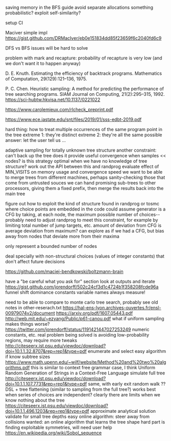 saving memory in the BFS guide
  avoid separate allocations
  something probabilistic?
  exploit self-similarity?

setup CI

Maciver simple impl   
  https://gist.github.com/DRMacIver/eb0e151834dd85f23659f6c2040fd6c9

DFS vs BFS issues will be hard to solve

problem with mark and recapture: probability of recapture is very low
 (and we don't want it to happen anyway)

D. E. Knuth. Estimating the efficiency of backtrack
programs. Mathematics of Computation, 29(129):121–136, 1975.

P. C. Chen. Heuristic sampling: A method for predicting the
performance of tree searching programs. SIAM Journal on Computing,
21(2):295–315, 1992.
  https://sci-hubtw.hkvisa.net/10.1137/0221022

https://www.carolemieux.com/rlcheck_preprint.pdf

https://www.ece.iastate.edu/snt/files/2019/01/sss-edbt-2019.pdf

hard thing: how to treat multiple occurrences of the same program point in the tree
  extreme 1: they're distinct
  extreme 2: they're all the same
  possible answer: let the user tell us
  ...

adaptive sampling for totally unknown tree structure
  another constraint: can't back up the tree
  does it provide useful convergence when samples << nodes?
  is this strategy optimal when we have no knowledge of tree structure?
  work out the API between this and randprog
  evaluate effect of MIN_VISITS on memory usage and convergence speed
  we want to be able to merge trees from different machines, perhaps
    sanity-checking those that come from untrusted souces
  we can hand promising sub-trees to other processors, giving them a
    fixed prefix, then merge the results back into the main tree

figure out how to exploit the kind of structure found in randprog or
tosmc where choice points are embedded in the code
  could assume generator is a CFG by taking, at each node, the maximum
    possible number of choices-- probably need to adjust randprog to
    meet this constraint, for example by limiting total number of jump
    targets, etc.
  amount of deviation from CFG is average deviation from maximum?
  can explore as if we had a CFG, but bias away from nodes that
    deviate more from their maxima

only represent a bounded number of nodes

deal specially with non-structural choices (values of integer constants)
  that don't affect future decisions

https://github.com/maciej-bendkowski/boltzmann-brain

have a "be careful what you ask for" section
  look at outputs and iterate
  https://gist.github.com/jorendorff/502c24cf3d1c4724b1f358208fcde96a
  funnel shift dominance
  constants
  variable names
  always measure!

need to be able to compare to monte carlo tree search, probably
see old notes in other-reserach.txt
https://hal-ens-lyon.archives-ouvertes.fr/ensl-00979074v2/document
https://arxiv.org/pdf/1607.05443.pdf
http://web.mit.edu/~ezyang/Public/p61-canou.pdf
what if uniform sampling makes things worse?
  https://twitter.com/jorendorff/status/1191421447027253249
  numeric constants, etc.
  real problem being solved is avoiding low-probability regions, may require more tweaks
http://citeseerx.ist.psu.edu/viewdoc/download?doi=10.1.1.32.8707&rep=rep1&type=pdf
enumerate and select
easy algorithm if know subtree sizes
  https://www.math.upenn.edu/~wilf/website/Method%20and%20two%20algorithms.pdf
  this is similar to context free grammar case, I think
  Uniform Random Generation of Strings in a Context-Free Language
simulate full tree
  http://citeseerx.ist.psu.edu/viewdoc/download?doi=10.1.1.107.7731&rep=rep1&type=pdf
same, with early exit
random walk
??
DSL + tree flattening (similar to sampling from the full tree?)
  works best when series of choices are independent?
clearly there are limits when we know nothing about the tree
https://citeseerx.ist.psu.edu/viewdoc/download?doi=10.1.1.496.1203&rep=rep1&type=pdf
approximate analytical solution
  validate for small tree depths
easy online algorithm: steer away from collisions
wanted: an online algorithm that learns the tree shape
  hard part is finding exploitable symmetries, will need user help
https://en.wikipedia.org/wiki/Sobol_sequence

